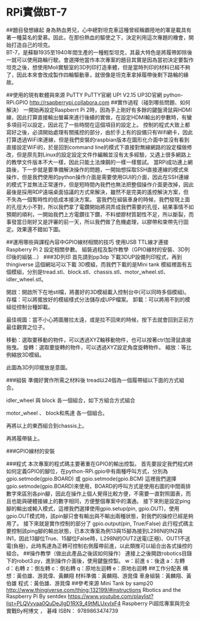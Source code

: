 # RPi實做BT-7

##題目發想緣起
身為熱血男兒，心中總對坦克車這種曾經稱霸陸地的軍是載具有著一種莫名的愛慕。因此，在那份熱血的驅使之下，決定利用這次專題的機會，開始打造自己的坦克。<br>
BT-7，是蘇聯1935至1940年間生產的一種輕型坦克，其最大特色是將履帶卸除後一就可以使用路輪行駛。會選擇他當作本次專案的題目其實是因為當初決定要製作坦克之後，想使用Moli實驗室的3D列印打造車體，但是當時列印的材料已經不夠了，因此本來會改成製作四輪驅動車，就很像是坦克車拿掉履帶後剩下路輪的緣故。

##使用的現有軟體與來源
PuTTY
PuTTY官網
UP! V2.15
UP3D官網
python-RPi.GPIO
http://rsapberrypi.collabora.com
##實作過程（碰到哪些問題、如何解決）
一開始再設定Raspberrt Pi 2時，因為手上剛好有多餘的鍵盤滑鼠與HDMI線，因此打算直接輸出螢幕來進行後續的實做，在設定HDMI輸出的參數時，有蠻多項目可以設定，因此花了一些時間在這個項目的設定上。
控制的程式大致上都寫好之後，必須開始處理有關搖控的部分，由於手上有的設備只有Wifi網卡，因此打算透過WiFi來連線，但是我們安裝的raspbian版本在圖形化介面中並沒有看到直接設定WiFi的，於是回到command line的模式下直接對無線網路的設定檔做修改，但是原先對Linux的設定設定文件作編輯並沒有太多經驗，又遇上很多網路上的教學文件版本不大一樣，因此只能土法煉鋼的一樣一樣嘗試。
當RPi成功連上網路後，下一步就是要準備解決操作的問題，一開始想採取SSH直接連線的模式來操作，但是我們使用的python操作介面是需要使用GUI的介面，因此在SSH連線的模式下並無法正常運作，但是短時間內我們也無法把整個操作介面更改掉，因此最後是採用RDP遠端桌面協議的方式來解決，雖然不是完美的遙控解決方案，但不失為一個暫時性的低成本接決方案。
當我們在組裝車身的時候，我們發現上面的孔徑大小不對，所以我們拿了電鑽開始將洞弄成我們需要的孔徑，結果事情不如預期的順利，一開始我們上方電鑽往下鑽，不料塑膠材質韌性不足，所以斷裂，而事發當日剛好又是評審的前一天，所以我們做了危機處理，以膠帶和束帶先行固定。效果還不錯如下圖。

##運用哪些與課程內容中GPIO線材相關的技巧
使用USB TTL線才連接Raspberry Pi 2 設定相關參數。
組裝過程及製作教學（GPIO線材的安裝、3D列印後的組裝...）
###3D列印
首先請到pp3dp 下載3DUP設備列印程式，再到thingiverse 這個網站可以下載 3D模組，而我們下載的是Mini tank 模組裡面有五個模組，分別是tread.stl、block.stl、chassis.stl、motor_wheel.stl、idler_wheel.stl。

開啟：開啟所下在地stl檔，將畫好的3D模組載入控制台中(可以同時多個模組)。
存檔：可以將擺放好的模組樣式分法儲存成UPP檔案。
卸載：可以將用不到的模組從控制台種卸載。

最佳視圖：當不小心將圖層拉太遠，或是拉不回來的時候，按下去就會回到正前方最佳觀賞之位子。

移動：選取要移動的物件，可以透過XYZ軸移動物件，也可以按著ctrl加滑鼠直接拖曳。
旋轉：選取要旋轉的物件，可以透過XYZ設定角度旋轉物件。
縮放：等比例縮放3D模組。

此圖為3D列印擺放是意圖。

###組裝
準備好實作所需之材料後
tread以24個為一個履帶組以下面的方式組合。





idler_wheel 與 block 各一個組合，如下方組合方式組合



motor_wheel 、 block和馬達 各一個組合。

再將以上的東西組合到chassis上。

再將履帶裝上。


###GPIO線材的安裝


###程式
本次專案的程式碼主要著重在GPIO的輸出控製。
首先要設定我們程式終如何定義GPIO的腳位，在python-RPi.gpio中有兩種呼叫方式，分別為
gpio.setmode(gpio.BOARD)
或
gpio.setmode(gpio.BCM)
這裡我們選擇gpio.setmode(gpio.BOARD)來使用，BOARD的呼叫方式是使用右圖的中間兩排數字來區別各pin腳，因此在操作上個人覺得比較方便，不需要一直對照圖表，而且也能與硬體接線上的數字相同，方便整個專案中的溝通。
接下來則是設定ping腳的輸出或輸入模式，這裡我們選擇使用gpio.setup(pin, gpio.OUT)，使用gpio.OUT模式時，該pin腳只會有輸出與不輸出兩種狀態，對我們的操控已經是夠用了。
接下來就是實作控制的部分了
gpio.output(pin, True/False)
此行程式碼主要控制該ping腳的輸出狀態，已本次專案為例13與15腳為接到L298N的IN2與IN1，因此13腳位True、15腳位False時，L298N的OUT2送電(正極)、OUT1不送電(負極)，此時馬達為正轉可控制右側履帶前進，以此類推可以組合出各式操控的組合。
##操作教學（做出此產品之後該如何操作）
連接上之後開啟robotics目錄下的robot3.py，進到操作介面後，使用鍵盤控製。
w：前進
s：後退
a：左轉
d：右轉
z：倒左轉
c：倒右轉
q：原地左迴轉
e：原地右迴轉
##工作分配表
構想：黃伯雄、游晁偉、黃麟翔
材料準備：黃麟翔、游晁偉
車身組裝：黃麟翔、黃伯雄
程式：黃伯雄、游晁偉
##參考來源
Mini Tank by samp20
http://www.thingiverse.com/thing:132199/#instructions 
Rbotics and the Raspberry Pi By sentdex
https://www.youtube.com/playlist?list=PLQVvvaa0QuDeJlgD1RX9_49tMLUxvIxF4
Raspberry Pi超炫專案與完全實戰By柯博文 ， 碁峰
ISBN： 9789863474739


